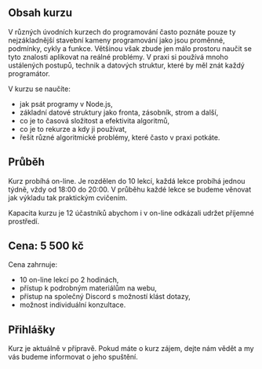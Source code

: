 ## Obsah kurzu

V různých úvodních kurzech do programování často poznáte pouze ty nejzákladnější stavební kameny programování jako jsou proměnné, podmínky, cykly a funkce. Většinou však zbude jen málo prostoru naučit se tyto znalosti aplikovat na reálné problémy. V praxi si používá mnoho ustálených postupů, technik a datových struktur, které by měl znát každý programátor.

V kurzu se naučíte:

- jak psát programy v Node.js,
- základní datové struktury jako fronta, zásobník, strom a další,
- co je to časová složitost a efektivita algoritmů,
- co je to rekurze a kdy ji používat,
- řešit různé algoritmické problémy, které často v praxi potkáte.

## Průběh

Kurz probíhá on-line. Je rozdělen do 10 lekcí, každá lekce probíhá jednou týdně, vždy od 18:00 do 20:00. V průběhu každé lekce se budeme věnovat jak výkladu tak praktickým cvičením.

Kapacita kurzu je 12 účastníků abychom i v on-line odkázali udržet příjemné prostředí.

## Cena: 5 500 kč

Cena zahrnuje:

- 10 on-line lekcí po 2 hodinách,
- přístup k podrobným materiálům na webu,
- přístup na společný Discord s možností klást dotazy,
- možnost individuální konzultace.

## Přihlášky

Kurz je aktuálně v přípravě. Pokud máte o kurz zájem, dejte nám vědět a my vás budeme informovat o jeho spuštění.
